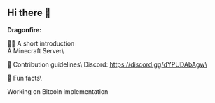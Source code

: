 ## Hi there 👋


**Dragonfire:**

🙋‍♀️ A short introduction\
A Minecraft Server\

🌈 Contribution guidelines\ 
Discord: https://discord.gg/dYPUDAbAgw\

🍿 Fun facts\

Working on Bitcoin implementation
